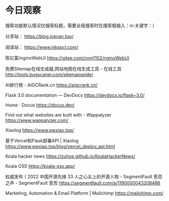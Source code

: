 # 今日观察

搜索功能默认情况仅搜索标题，需要全局搜索时在搜索框输入：in:关键字：）  

分享站： https://blog.joevan.top/  

阅读站： https://www.inkspcl.com/  


陈钇蒙/nginxWebUI  https://gitee.com/cym1102/nginxWebUI  

免费Sitemap在线生成器,网站地图在线生成工具 - 在线工具  http://tools.bugscaner.com/sitemapspider  

AI排行榜 - AIGCRank.cn  https://aigcrank.cn/  

Flask 3.0 documentation — DevDocs  https://devdocs.io/flask~3.0/  

Home · Docus  https://docus.dev/  

Find out what websites are built with - Wappalyzer  https://www.wappalyzer.com/  

Xiaolog  https://www.pwxiao.top/  

基于Vercel和Flask部署API | Xiaolog  https://www.pwxiao.top/blog/vercel_deploy_api.html  

Koala hacker news  https://zutjoe.github.io/KoalaHackerNews/  

Koala OSS  https://koala-oss.app/  

权威发布丨2022 中国开源先锋 33 人之心尖上的开源人物 - SegmentFault 思否之声 - SegmentFault 思否  https://segmentfault.com/a/1190000043208486  

Marketing, Automation & Email Platform | Mailchimp  https://mailchimp.com/  
